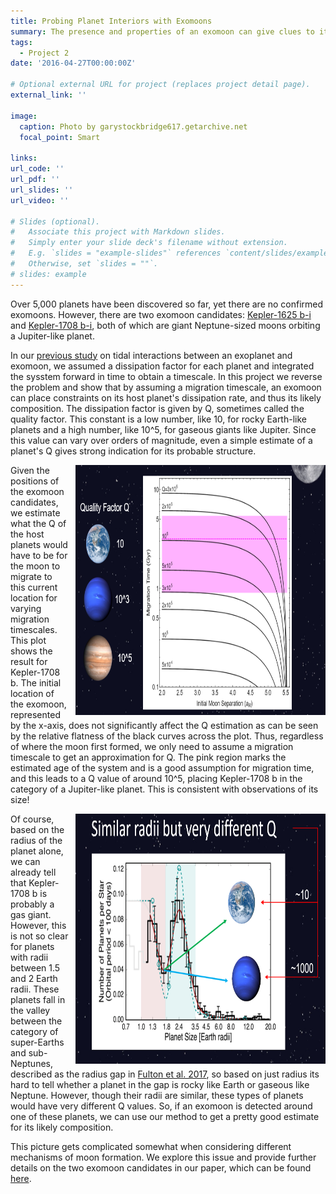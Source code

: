 ```yaml
---
title: Probing Planet Interiors with Exomoons 
summary: The presence and properties of an exomoon can give clues to its planet's structure.
tags:
  - Project 2
date: '2016-04-27T00:00:00Z'

# Optional external URL for project (replaces project detail page).
external_link: ''

image:
  caption: Photo by garystockbridge617.getarchive.net
  focal_point: Smart

links:
url_code: ''
url_pdf: ''
url_slides: ''
url_video: ''

# Slides (optional).
#   Associate this project with Markdown slides.
#   Simply enter your slide deck's filename without extension.
#   E.g. `slides = "example-slides"` references `content/slides/example-slides.md`.
#   Otherwise, set `slides = ""`.
# slides: example
---
```


Over 5,000 planets have been discovered so far, yet there are no confirmed exomoons. However, there are two exomoon candidates: [Kepler-1625 b-i](https://www.science.org/doi/10.1126/sciadv.aav1784) and [Kepler-1708 b-i](https://www.nature.com/articles/s41550-021-01539-1), both of which are giant Neptune-sized moons orbiting a Jupiter-like planet.

In our [previous study](../project1/) on tidal interactions between an exoplanet and exomoon, we assumed a dissipation factor for each planet and integrated the sysstem forward in time to obtain a timescale. In this project we reverse the problem and show that by assuming a migration timescale, an exomoon can place constraints on its host planet's dissipation rate, and thus its likely composition. The dissipation factor is given by Q, sometimes called the quality factor. This constant is a low number, like 10, for rocky Earth-like planets and a high number, like 10^5, for gaseous giants like Jupiter. Since this value can vary over orders of magnitude, even a simple estimate of a planet's Q gives strong indication for its probable structure.

<img style="float: right; padding-left: 10px; padding-bottom: 0px; padding-top: 0px" src="./plot.png" width="400px" height="400px">

Given the positions of the exomoon candidates, we estimate what the Q of the host planets would have to be for the moon to migrate to this current location for varying migration timescales. This plot shows the result for Kepler-1708 b. The initial location of the exomoon, represented by the x-axis, does not significantly affect the Q estimation as can be seen by the relative flatness of the black curves across the plot. Thus, regardless of where the moon first formed, we only need to assume a migration timescale to get an approximation for Q. The pink region marks the estimated age of the system and is a good assumption for migration time, and this leads to a Q value of around 10^5, placing Kepler-1708 b in the category of a Jupiter-like planet. This is consistent with observations of its size!

<img style="float: right; padding-left: 10px; padding-bottom: 0px; padding-top: 0px" src="./gap.png" width="400px" height="400px">

Of course, based on the radius of the planet alone, we can already tell that Kepler-1708 b is probably a gas giant. However, this is not so clear for planets with radii between 1.5 and 2 Earth radii. These planets fall in the valley between the category of super-Earths and sub-Neptunes, described as the radius gap in [Fulton et al. 2017](https://iopscience.iop.org/article/10.3847/1538-3881/aa80eb), so based on just radius its hard to tell whether a planet in the gap is rocky like Earth or gaseous like Neptune. However, though their radii are similar, these types of planets would have very different Q values. So, if an exomoon is detected around one of these planets, we can use our method to get a pretty good estimate for its likely composition.

This picture gets complicated somewhat when considering different mechanisms of moon formation. We explore this issue and provide further details on the two exomoon candidates in our paper, which can be found [here](https://iopscience.iop.org/article/10.3847/2041-8213/ac61e8).
